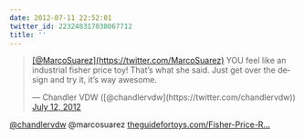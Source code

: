 ```yaml
---
date: 2012-07-11 22:52:01
twitter_id: 223248317038067712
title: ''
---
```


<blockquote class="twitter-tweet"><p lang="en" dir="ltr"><a href="https://twitter.com/MarcoSuarez?ref_src=twsrc%5Etfw">[@MarcoSuarez](https://twitter.com/MarcoSuarez)</a> YOU feel like an industrial fisher price toy! That’s what she said. Just get over the design and try it, it’s way awesome.</p>&mdash; Chandler VDW ([@chandlervdw](https://twitter.com/chandlervdw)) <a href="https://twitter.com/chandlervdw/status/223241940890689537?ref_src=twsrc%5Etfw">July 12, 2012</a></blockquote>
<script async src="https://platform.twitter.com/widgets.js" charset="utf-8"></script>

[@chandlervdw](https://twitter.com/chandlervdw) @marcosuarez [theguidefortoys.com/Fisher-Price-R…](http://theguidefortoys.com/Fisher-Price-Rock-A-Stack1.jpg?Large)

